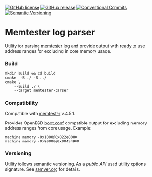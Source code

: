 [![GitHub license][license img]][license link] [![GitHub release][release badge]][release link] [![Conventional Commits][conventional commits badge]][conventional commits link] [![Semantic Versioning][semver badge]][semver link]

# Memtester log parser
Utility for parsing [memtester][memtester link] log and provide output with ready
to use address ranges for excluding in core memory usage. 

### Build
```
mkdir build && cd build
cmake  -B ./ -S ../
cmake \
    --build ./ \
    --target memtester-parser
```

### Compatibility
Compatible with [memtester][memtester link] v.4.5.1.

Provides OpenBSD [boot.conf][boot.conf link] compatible output for excluding memory
address ranges from core usage. Example:
```
machine memory -0x1000@0x022e8000
machine memory -0x80000@0x00454900
```

### Versioning
Utility follows semantic versioning. As a _public API_ used utility options signature.
See [semver.org][semver link] for details.

[boot.conf link]: http://man.openbsd.org/OpenBSD-5.1/man5/socppc/boot.conf.5
[memtester link]: http://pyropus.ca/software/memtester/
[semver link]: https://semver.org
[semver badge]: https://img.shields.io/badge/semantic%20versioning-2.0.0-green.svg
[conventional commits link]: https://conventionalcommits.org
[conventional commits badge]: https://img.shields.io/badge/Conventional%20Commits-1.0.0-yellow.svg
[release badge]: https://img.shields.io/badge/release-0.1.0-brightgreen.svg
[release link]: https://github.com/nafigator/memtester-parser
[license img]: https://img.shields.io/badge/license-MIT-brightgreen.svg
[license link]: https://tldrlegal.com/license/mit-license
